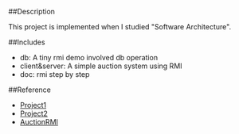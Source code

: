 ##Description

This project is implemented when I studied "Software Architecture". 


##Includes

* db: A tiny rmi demo involved db operation
* client&server: A simple auction system using RMI
* doc: rmi step by step


##Reference

* [Project1](http://userpages.umbc.edu/~tarr/dp/spr06/projects/Project1.html)
* [Project2](http://userpages.umbc.edu/~tarr/dp/spr06/projects/Project2.html)
* [AuctionRMI](https://github.com/IjinPL/AuctionRMI) 
